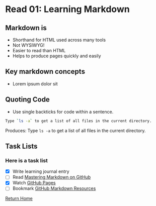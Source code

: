 # Read 01: Learning Markdown

## Markdown is

- Shorthand for HTML used across many tools
- Not WYSIWYG!
- Easier to read than HTML
- Helps to produce pages quickly and easily

## Key markdown concepts

- Lorem ipsum dolor sit

## Quoting Code

- Use single backticks for code within a sentence.

```bash
Type `ls -a` to get a list of all files in the current directory.
```

Produces:
Type `ls -a` to get a list of all files in the current directory.

## Task Lists

### Here is a task list

- [x] Write learning journal entry
- [ ] Read [Mastering Markdown on GitHub](https://guides.github.com/features/mastering-markdown/)
- [x] Watch [GitHub Pages](https://www.youtube.com/watch?v=2MsN8gpT6jY)
- [ ] Bookmark [GitHub Markdown Resources](https://help.github.com/en/articles/about-writing-and-formatting-on-github)

[Return Home](/)